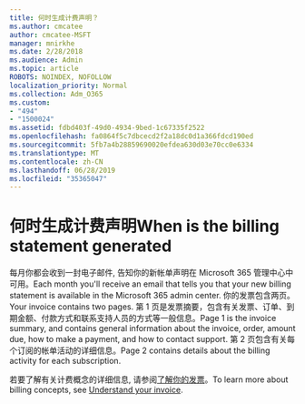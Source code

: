 ```yaml
---
title: 何时生成计费声明？
ms.author: cmcatee
author: cmcatee-MSFT
manager: mnirkhe
ms.date: 2/28/2018
ms.audience: Admin
ms.topic: article
ROBOTS: NOINDEX, NOFOLLOW
localization_priority: Normal
ms.collection: Adm_O365
ms.custom:
- "494"
- "1500024"
ms.assetid: fdbd403f-49d0-4934-9bed-1c67335f2522
ms.openlocfilehash: fa0864f5c7dbcecd2f2a18dc0d1a366fdcd190ed
ms.sourcegitcommit: 5fb7a4b28859690020efdea630d03e70cc0e6334
ms.translationtype: MT
ms.contentlocale: zh-CN
ms.lasthandoff: 06/28/2019
ms.locfileid: "35365047"
---
```

# <a name="when-is-the-billing-statement-generated"></a><span data-ttu-id="fa7ed-102">何时生成计费声明</span><span class="sxs-lookup"><span data-stu-id="fa7ed-102">When is the billing statement generated</span></span>

<span data-ttu-id="fa7ed-103">每月你都会收到一封电子邮件, 告知你的新帐单声明在 Microsoft 365 管理中心中可用。</span><span class="sxs-lookup"><span data-stu-id="fa7ed-103">Each month you'll receive an email that tells you that your new billing statement is available in the Microsoft 365 admin center.</span></span> <span data-ttu-id="fa7ed-104">你的发票包含两页。</span><span class="sxs-lookup"><span data-stu-id="fa7ed-104">Your invoice contains two pages.</span></span> <span data-ttu-id="fa7ed-105">第 1 页是发票摘要，包含有关发票、订单、到期金额、付款方式和联系支持人员的方式等一般信息。</span><span class="sxs-lookup"><span data-stu-id="fa7ed-105">Page 1 is the invoice summary, and contains general information about the invoice, order, amount due, how to make a payment, and how to contact support.</span></span> <span data-ttu-id="fa7ed-106">第 2 页包含有关每个订阅的帐单活动的详细信息。</span><span class="sxs-lookup"><span data-stu-id="fa7ed-106">Page 2 contains details about the billing activity for each subscription.</span></span>
  
<span data-ttu-id="fa7ed-107">若要了解有关计费概念的详细信息, 请参阅[了解你的发票](https://support.office.com/article/0724b428-fb59-4962-8c37-6674166d7507)。</span><span class="sxs-lookup"><span data-stu-id="fa7ed-107">To learn more about billing concepts, see [Understand your invoice](https://support.office.com/article/0724b428-fb59-4962-8c37-6674166d7507).</span></span>
